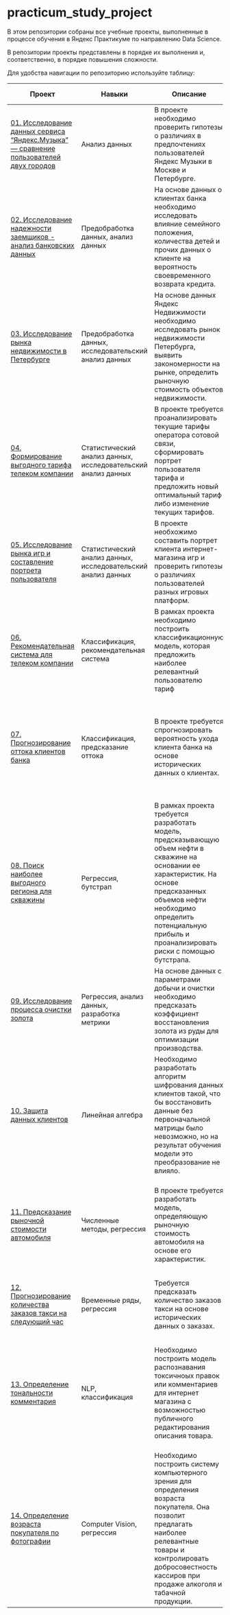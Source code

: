 # practicum_study_project
В этом репозитории собраны все учебные проекты, выполненные в процессе обучения в Яндекс Практикуме по направлению Data Science.

В репозитории проекты представлены в порядке их выполнения и, соответственно, в порядке повышения сложности.

Для удобства навигации по репозиторию используйте таблицу:

| Проект | Навыки | Описание | Используемые инструменты
| --- | --- | --- | ---
| [01. Исследование данных сервиса “Яндекс.Музыка” — сравнение пользователей двух городов](https://github.com/severinov-yuriy/practicum_study_project/blob/main/01.%20Базовый%20Python.%20Сравнение%20пользователей%20Яндекс.Музыки./ya_music_users_comparison.ipynb)| Анализ данных | В проекте необходимо проверить гипотезы о различиях в предпочтениях пользователей Яндекс Музыки в Москве и Петербурге. | Python, pandas
| [02. Исследование надежности заемщиков - анализ банковских данных](https://github.com/severinov-yuriy/practicum_study_project/blob/main/02.%20Предобработка%20данных.%20Исследование%20надежности%20заемщиков./borrowers_reliability.ipynb) | Предобработка данных, анализ данных | На основе данных о клиентах банка необходимо исследовать влияние семейного положения, количества детей и прочих данных о клиенте на вероятность своевременного возврата кредита. | Python, pandas, pymystem3, matplotlib, seaborn
| [03. Исследование рынка недвижимости в Петербурге](https://github.com/severinov-yuriy/practicum_study_project/blob/main/03.%20Исследовательский%20анализ%20данных.%20Исследование%20объявлений%20о%20продаже%20квартир./EDA_flats_prices.ipynb) | Предобработка данных, исследовательский анализ данных | На основе данных Яндекс Недвижимости необходимо исследовать рынок недвижимости Петербурга, выявить закономерности на рынке, определить рыночную стоимость объектов недвижимости. | Python, pandas, matplotlib, seaborn
| [04. Формирование выгодного тарифа телеком компании](https://github.com/severinov-yuriy/practicum_study_project/blob/main/04.%20Статистический%20анализ%20данных.%20Исследование%20поведения%20клиентов%20мобильного%20оператора./mobile_operators_clients_preferences_analysis.ipynb) | Статистический анализ данных, исследовательский анализ данных | В проекте требуется проанализировать текущие тарифы оператора сотовой связи, сформировать портрет пользователя тарифа и предложить новый оптимальный тариф либо изменение текущих тарифов. | Python, pandas, numpy, scipy, matplotlib, seaborn
| [05. Исследование рынка игр и составление портрета пользователя](https://github.com/severinov-yuriy/practicum_study_project/blob/main/05.%20Сборный%20проект%20по%20анализу%20данных.%20Исследование%20пользовательских%20предпочтений%20для%20интернет-магазина%20игр/gamers_preferences_analysis.ipynb) | Статистический анализ данных, исследовательский анализ данных | В проекте необхожимо составить портрет клиента интернет-магазина игр и проверить гипотезы о различиях пользователей разных игровых платформ. | Python, pandas, numpy, scipy, matplotlib, seaborn
| [06. Рекомендательная система для телеком компании](https://github.com/severinov-yuriy/practicum_study_project/blob/main/06.%20Введение%20в%20машинное%20обучение.%20Рекомендация%20тарифа%20клиентам%20оператора%20оператора./tarif_recomendation.ipynb) | Классификация, рекомендательная система | В рамках проекта необходимо построить классификационную модель, которая предложить наиболее релевантный пользователю тариф | Python, pandas, matplotlib, sklearn: DecisionTree, RandomForest, LogsticRegression, KNN, DummyClassifier, train_test_split, accuracy_score
| [07. Прогнозирование оттока клиентов банка](https://github.com/severinov-yuriy/practicum_study_project/blob/main/07.%20Обучение%20с%20учителем.%20Предсказание%20оттока%20клиентов./customer_churn_prediction.ipynb) | Классификация, предсказание оттока | В проекте требуется спрогнозировать вероятность ухода клиента банка на основе исторических данных о клиентах. | Python, pandas, matplotlib, re, sklearn: StandartScaler, train_test_split, RandomForest, Logistic_regression, DecisionTree, f1_score, roc_auc_score, shuffle, Randomized_search
| [08. Поиск наиболее выгодного региона для скважины](https://github.com/severinov-yuriy/practicum_study_project/blob/main/08.%20Машинное%20обучение%20в%20бизнесе.%20Выбор%20локации%20для%20нефтяной%20скважины./choosing_a_location_for_a_well.ipynb) | Регрессия, бутстрап | В рамках проекта требуется разработать модель, предсказывающую объем нефти в скважине на основании ее характеристик. На основе предсказанных объемов нефти необходимо определить потенциальную прибыль и проанализировать риски с помощью бутстрапа. | Python, pandas, scipy, matplotlib, sklearn: StandartScaler, LinearRegression, train_test_split, mse
| [09. Исследование процесса очистки золота](https://github.com/severinov-yuriy/practicum_study_project/blob/main/09.%20Сборный%20проект%20по%20машинному%20обучению.%20Предсказание%20качества%20восстановления%20золота%20из%20руды./recovery_of_the_gold_ore_prediction.ipynb) | Регрессия, анализ данных, разработка метрики | На основе данных с параметрами добычи и очистки необходимо предсказать коэффициент восстановления золота из руды для оптимизации производства. | Python. pandas, matplotlib, seaborn, sklearn: mae, StandardScaler, LinearRegression, LinearSVR, DecisionTree, DummyRegressor
| [10. Защита данных клиентов](https://github.com/severinov-yuriy/practicum_study_project/blob/main/10.%20Линейная%20алгебра.%20Алгоритм%20защиты%20персональных%20данных./matrix_operations.ipynb) | Линейная алгебра | Необходимо разработать алгоритм шифрования данных клиентов такой, что бы восстановить данные без первоначальной матрицы было невозможно, но на результат обучения модели это преобразование не влияло. | Python, pandas, numpy, sklearn
| [11. Предсказание рыночной стоимости автомобиля](https://github.com/severinov-yuriy/practicum_study_project/blob/main/11.%20Численные%20методы.%20Определение%20стоимости%20автомобилей./car_price_prediction.ipynb) | Численные методы, регрессия | В проекте требуется разработать модель, определяющую рыночную стоимость автомобиля на основе его характеристик. | Python,  pandas, matplotlib, seaborn, optuna, catboost, lightgbm, sklearn: train_test_split, OrdinalEncoder, StandardScaler, RandomForest, LinearRegression, DecisionTree, mse, GridSearch
| [12. Прогнозирование количества заказов такси на следующий час](https://github.com/severinov-yuriy/practicum_study_project/blob/main/12.%20Анализ%20временных%20рядов.%20Прогнозирование%20заказов%20такси./demand_on_taxi_prediction.ipynb) | Временные ряды, регрессия | Требуется предсказать количество заказов такси на основе исторических данных о заказах. | Python, pandas, matplotlib, statsmodels, catboost, sklearn: train_test_split, LinearRegression, mse
| [13. Определение тональности комментария](https://github.com/severinov-yuriy/practicum_study_project/blob/main/13.%20BERT.%20Распознавание%20тональности%20текста./BERT_text_sentiment_recognition.ipynb) | NLP, классификация | Необходимо построить модель распознавания токсичноых правок или комментариев для интернет магазина с возможностью публичного редактирования описания товара. | Python, pandas, numpy, re, tqdm, nltk, pytorch, BERT, transformers, optuna, sklearn: TfidfVectorizer, train_test_split, shuffle, LogisticRegression, MultinomialNB, SGDClassifier, RBFSampler, f1_score
| [14. Определение возраста покупателя по фотографии](https://github.com/severinov-yuriy/practicum_study_project/blob/main/14.%20Компьютерное%20зрение.%20Распознавание%20возраста%20покупателей%20по%20фотографии./CV_age_recognition.ipynb) | Computer Vision, регрессия | Необходимо построить систему компьютерного зрения для определения возраста покупателя. Она позволит предлагать наиболее релевантные товары и контролировать добросовестность кассиров при продаже алкоголя и табачной продукции. | Python, pandas, matplotlib, tensorflow, keras, ResNet, Adam